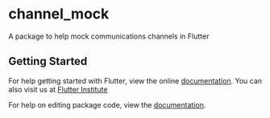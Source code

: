 # channel_mock

A package to help mock communications channels in Flutter

## Getting Started

For help getting started with Flutter, view the online [documentation](http://flutter.io/).
You can also visit us at [Flutter Institute](https://flutter.institute)

For help on editing package code, view the [documentation](https://flutter.io/developing-packages/).
